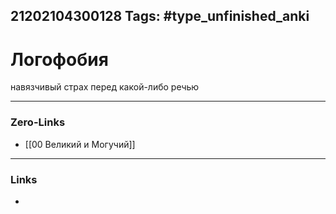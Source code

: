 21202104300128
Tags: #type_unfinished_anki
---
# Логофобия

навязчивый страх перед какой-либо речью

---
### Zero-Links
- [[00 Великий и Могучий]]
---
### Links
-